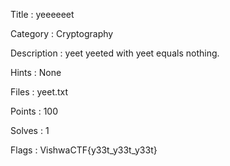 Title : yeeeeeet

Category : Cryptography

Description : yeet yeeted with yeet equals nothing.

Hints : None

Files : yeet.txt

Points : 100

Solves : 1

Flags : VishwaCTF{y33t_y33t_y33t}
